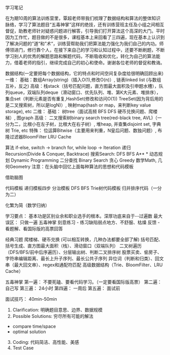 学习笔记

在为期10周的算法训练营里，覃超老师带我们梳理了数据结构和算法的整体知识脉络，学习了算法题目“五毒神掌”这样的绝技，还有训练营班主任及小组之间相互督促，助教老师针对疑惑问题进行解答，引导我们打开算法这个高深的大门。平时因为工作忙，题目做的不是很多，课程基本上来回看了三四遍，现在基本上认识到了解决问题的”道“和”术“，训练营帮助我们把算法能力强化为我们自己的内功。师傅领进门，修行靠个人，在接下来自己的学习和认知过程中，还要不断刷题，不断学习别人的优秀的解题思路和解题代码，不断吸收和优化，转化为自己的算法能力，借着老师的指引，继续完成自己的初心和使命。谢谢各位老师的督促和教诲。

数据结构(一定要把每个数据结构，它的特点和时间空间复杂度给很明确回顾出来)
一维：
  基础：数组Array(string)（插入O(1),修改O(n)）, 链表linked list (与数组互补，反之)
  高级：栈stack（括号匹配问题，直方图最大面积及引申题水槽），队列queue，双端队列deque（滑动窗口、优先队列、堆、第K大元素、堆排序），集合set（判断元素是否有重复,HashSet(修改和访问O(1))  TreeSet(因为背后用的是二叉搜索树，所以是logN)）, 映射map(hash or map，来判断key value storage), etc
二维：
  基础： 树tree（面试高频 BFS DFS 硬币兑换问题、爬楼梯）, 图graph
  高级： 二叉搜索树binary search tree(red-black tree, AVL)（一分为二，比根小在左子树，比根大在右子树）, 堆heap, 并查集disjoint set, 字典树 Trie, etc
特殊：
  位运算Bitwise（主要用来判重，N皇后问题、数独问题）, 布隆过滤器BloomFilter
  LRU Cache

算法
if-else, switch -> branch
for, while loop -> Iteration
递归 Recursion(Divide & Conquer, Backtrace)
搜索Search: DFS BFS A** *
动态规划 Dynamic Programming
二分查找 Binary Search
贪心 Greedy
数学Math, 几何Geometry
注意：在头脑中回忆上面每种算法的思想和代码模板

借助脑图

代码模板
递归模板四步
分治模板
DFS   BFS
Trie树代码模板
归并排序代码（一分为二）

化繁为简（数学归纳）

学习要点：
基本功是区别业余和职业选手的根本。深厚功底来自于--过遍数
最大误区： 只做一遍
五毒神掌
刻意练习 - 练习缺陷弱点地方、不舒服、枯燥
反馈 - 看题解、看国际版的高票回答

经典习题
爬楼梯、硬币兑换  (可以相互转换，几种办法都要全部了解)
括号匹配、括号生成、直方图最大面积（栈）、滑动窗口（双端队列）
二叉树遍历（DFS/BFS/前中后序遍历）、分层输出树、判断二叉排序树
股票买卖、偷房子、字符串编辑距离、最长上升子序列、最长公共子序列
异位词（判断和归类）、回文串（最大回文串）、regex和通配符匹配
高级数据结构（Trie、BloomFilter、LRU Cache）

五毒神掌
第一遍： 不要死磕、要看代码学习。（一定要看国际版高票）
第二遍： 自己写
第三遍： 24小时
第四遍： 一周后
第五遍： 面试前


面试技巧：
40min-50min 

1. Clarification: 明确题目意思、边界、数据规模
2. Possible Solutions: 穷尽所有可能的解法
- compare time/space
- optimal solution
3. Coding: 代码简洁、高性能、美感
4. Test Case





